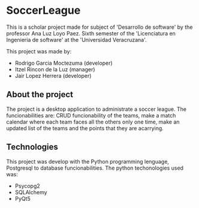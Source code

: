 # SoccerLeague
This is a scholar project made for subject of 'Desarrollo de software' by the professor Ana Luz Loyo Paez. Sixth semester of the 'Licenciatura en Ingenieria de software' at the 'Universidad Veracruzana'.

This project was made by:
- Rodrigo Garcia Moctezuma (developer)
- Itzel Rincon de la Luz (manager)
- Jair Lopez Herrera (developer)

## About the project

The project is a desktop application to administrate a soccer league. The funcionabilities are: CRUD funcionability of the teams, make a match calendar where each team faces all the others only one time, make an updated list of the teams and the points that they are acarrying.

## Technologies

This project was develop with the Python programming lenguage, Postgresql to database funcionabilities.
The python techonologies used was:
- Psycopg2
- SQLAlchemy
- PyQt5

